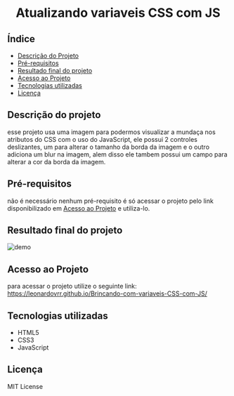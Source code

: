 <h1 align="center">
    Atualizando variaveis CSS com JS
</h1>

## Índice
* [Descrição do Projeto](#descrição-do-projeto)
* [Pré-requisitos](#pré-requisitos)
* [Resultado final do projeto](#resultado-final-do-projeto)
* [Acesso ao Projeto](#acesso-ao-projeto)
* [Tecnologias utilizadas](#tecnologias-utilizadas)
* [Licença](#licença)

## Descrição do projeto
esse projeto usa uma imagem para podermos visualizar a mundaça nos atributos do CSS com o uso do JavaScript, ele possui 2 controles deslizantes, um para alterar o tamanho da borda da imagem e o outro adiciona um blur na imagem, alem disso ele tambem possui um campo para alterar a cor da borda da imagem.

## Pré-requisitos
não é necessário nenhum pré-requisito é só acessar o projeto pelo link disponibilizado em [Acesso ao Projeto](#acesso-ao-projeto) e utiliza-lo.

## Resultado final do projeto
![demo](https://github.com/user-attachments/assets/f804ab95-1752-46d4-97b5-f9b4063c001f)

## Acesso ao Projeto
para acessar o projeto utilize o seguinte link:
https://leonardovrr.github.io/Brincando-com-variaveis-CSS-com-JS/

## Tecnologias utilizadas
- HTML5
- CSS3
- JavaScript

## Licença
MIT License
